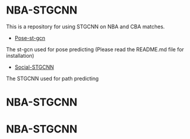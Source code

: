 # NBA-STGCNN
This is a repository for using STGCNN on NBA and CBA matches.
- [Pose-st-gcn](https://github.com/yysijie/st-gcn)

The st-gcn used for pose predicting
(Please read the README.md file for installation)

- [Social-STGCNN](https://github.com/abduallahmohamed/Social-STGCNN) 

The STGCNN used for path predicting
# NBA-STGCNN
# NBA-STGCNN
